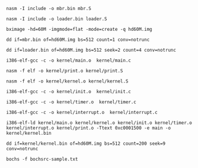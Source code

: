     
    nasm -I include -o mbr.bin mbr.S

    nasm -I include -o loader.bin loader.S

    bximage -hd=60M -imgmode=flat -mode=create -q hd60M.img

    dd if=mbr.bin of=hd60M.img bs=512 count=1 conv=notrunc

    dd if=loader.bin of=hd60M.img bs=512 seek=2 count=4 conv=notrunc

    i386-elf-gcc -c -o kernel/main.o  kernel/main.c 

    nasm -f elf -o kernel/print.o kernel/print.S

    nasm -f elf -o kernel/kernel.o kernel/kernel.S

    i386-elf-gcc -c -o kernel/init.o  kernel/init.c 

    i386-elf-gcc -c -o kernel/timer.o  kernel/timer.c 

    i386-elf-gcc -c -o kernel/interrupt.o  kernel/interrupt.c 
    
    i386-elf-ld kernel/main.o kernel/kernel.o kernel/init.o kernel/timer.o kernel/interrupt.o kernel/print.o -Ttext 0xc0001500 -e main -o kernel/kernel.bin 
    
    dd if=kernel/kernel.bin of=hd60M.img bs=512 count=200 seek=9 conv=notrunc 

    bochs -f bochsrc-sample.txt